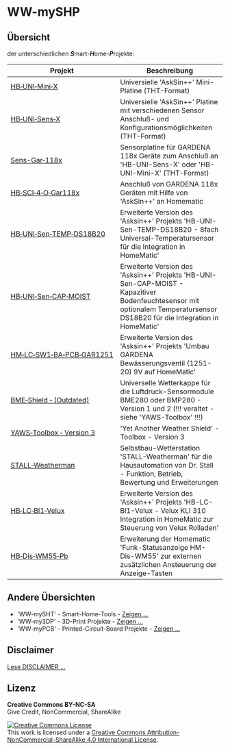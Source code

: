 # WW-mySHP

## Übersicht

der unterschiedlichen <b>_S_</b>mart-<b>_H_</b>ome-<b>_P_</b>rojekte:

 | **Projekt** | **Beschreibung** |
 | --- | --- |
 | [HB‑UNI‑Mini‑X](./SHP_HB-UNI-Mini-X/README.md "Zeigen ...") | Universielle 'AskSin++' Mini-Platine (THT-Format) |
 | [HB‑UNI‑Sens‑X](./SHP_HB-UNI-Sens-X/README.md "Zeigen ...") | Universielle 'AskSin++' Platine mit verschiedenen Sensor Anschluß- und Konfigurationsmöglichkeiten (THT-Format) |
 | [Sens-Gar‑118x](./SHP_Sens-Gar-118x/README.md "Zeigen ...") | Sensorplatine für GARDENA 118x Geräte zum Anschluß an 'HB-UNI-Sens-X' oder 'HB-UNI-Mini-X' (THT-Format) |
 | [HB‑SCI‑4‑O‑Gar118x](./SHP_HB-SCI-4-O-Gar118x/README.md "Zeigen ...") | Anschluß von GARDENA 118x Geräten mit Hilfe von 'AskSin++' an Homematic |
 | [HB‑UNI‑Sen‑TEMP‑DS18B20](./SHP_HB-UNI-Sen-TEMP-DS18B20/README.md "Zeigen ...") | Erweiterte Version des 'Asksin++' Projekts 'HB-UNI-Sen-TEMP-DS18B20 - 8fach Universal-Temperatursensor für die Integration in HomeMatic' |
 | [HB‑UNI‑Sen‑CAP‑MOIST](./SHP_HB-UNI-Sen-CAP-MOIST/README.md "Zeigen ...") | Erweiterte Version des 'Asksin++' Projekts 'HB-UNI-Sen-CAP-MOIST - Kapazitiver Bodenfeuchtesensor mit optionalem Temperatursensor DS18B20 für die Integration in HomeMatic' |
 | [HM‑LC‑SW1‑BA‑PCB‑GAR1251](./SHP_HM-LC-SW1-BA-PCB-GAR1251/README.md "Zeigen ...") | Erweiterte Version des 'Asksin++' Projekts 'Umbau GARDENA Bewässerungsventil (1251-20) 9V auf HomeMatic' |
 | [BME‑Shield&nbsp;‑&nbsp;(Outdated)](./SHP_BME-Shield/README.md "Zeigen ...") | Universelle Wetterkappe für die Luftdruck-Sensormodule BME280 oder BMP280 - Version 1 und 2 (!!! veraltet - siehe 'YAWS-Toolbox' !!!) |
 | [YAWS‑Toolbox&nbsp;‑&nbsp;Version&nbsp;3](./SHP_YAWS/README.md "Zeigen ...") | 'Yet Another Weather Shield' - Toolbox - Version 3 |
 | [STALL‑Weatherman](./SHP_Weatherman/README.md "Zeigen ...") | Selbstbau-Wetterstation 'STALL-Weatherman' für die Hausautomation von Dr. Stall - Funktion, Betrieb, Bewertung und Erweiterungen |
 | [HB‑LC‑Bl1‑Velux](./SHP_HB-LC-BL1-Velux-KLI310/README.md "Zeigen ...") | Erweiterte Version des 'Asksin++' Projekts 'HB-LC-Bl1-Velux - Velux KLI 310 Integration in HomeMatic zur Steuerung von Velux Rolladen' |
 | [HB‑Dis‑WM55‑Pb](./SHP_HB‑Dis‑WM55‑Pb/README.md "Zeigen ...") | Erweiterung der Homematic 'Funk-Statusanzeige HM-Dis-WM55' zur externen zusätzlichen Ansteuerung der Anzeige-Tasten |

## Andere Übersichten
- 'WW-mySHT' - Smart-Home-Tools - [Zeigen ...](https://github.com/wolwin/WW-mySHT/blob/master/README.md)
- 'WW-my3DP' - 3D-Print Projekte - [Zeigen ...](https://github.com/wolwin/WW-my3DP/blob/master/README.md)
- 'WW-myPCB' - Printed-Circuit-Board Projekte - [Zeigen ...](https://github.com/wolwin/WW-myPCB/blob/master/README.md)

## Disclaimer
[Lese DISCLAIMER ...](DISCLAIMER.md "Lesen ...")

## Lizenz

**Creative Commons BY-NC-SA**<br>
Give Credit, NonCommercial, ShareAlike

<a rel="license" href="http://creativecommons.org/licenses/by-nc-sa/4.0/"><img alt="Creative Commons License" style="border-width:0" src="https://i.creativecommons.org/l/by-nc-sa/4.0/88x31.png" /></a><br />This work is licensed under a <a rel="license" href="http://creativecommons.org/licenses/by-nc-sa/4.0/">Creative Commons Attribution-NonCommercial-ShareAlike 4.0 International License</a>.
